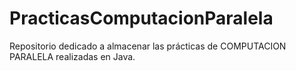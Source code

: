 # PracticasComputacionParalela
Repositorio dedicado a almacenar las prácticas de COMPUTACION PARALELA realizadas en Java.

